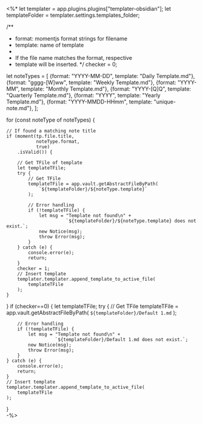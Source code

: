<%*
let templater      = app.plugins.plugins["templater-obsidian"];
let templateFolder = templater.settings.templates_folder;

/**
 * format:   momentjs format strings for filename
 * template: name of template
 * 
 * If the file name matches the format, respective
 * template will be inserted.
 */
checker = 0;

let noteTypes = [
    {format: "YYYY-MM-DD",     template: "Daily Template.md"},
    {format: "gggg-[W]ww",     template: "Weekly Template.md"},
    {format: "YYYY-MM",     template: "Monthly Template.md"},
    {format: "YYYY-[Q]Q",     template: "Quarterly Template.md"},
    {format: "YYYY",     template: "Yearly Template.md"},
    {format: "YYYY-MMDD-HHmm", template: "unique-note.md"},
];

for (const noteType of noteTypes) {

    // If found a matching note title
    if (moment(tp.file.title,
               noteType.format,
               true)
        .isValid()) {

        // Get TFile of template
        let templateTFile;
        try {
            // Get TFile
            templateTFile = app.vault.getAbstractFileByPath(
                `${templateFolder}/${noteType.template}`
            );

            // Error handling
            if (!templateTFile) {
                let msg = "Template not found\n" +
                          `${templateFolder}/${noteType.template} does not exist.`;
                new Notice(msg);
                throw Error(msg);
            }
        } catch (e) {
            console.error(e);
            return;
        }
        checker = 1;
        // Insert template
        templater.templater.append_template_to_active_file(
            templateTFile
        );
    } 
 
    
}
if (checker==0) {
	let templateTFile;
	try {
		// Get TFile
		templateTFile = app.vault.getAbstractFileByPath(
			`${templateFolder}/Default 1.md`
		);
	
		// Error handling
		if (!templateTFile) {
			let msg = "Template not found\n" +
					  `${templateFolder}/Default 1.md does not exist.`;
			new Notice(msg);
			throw Error(msg);
		}
	} catch (e) {
		console.error(e);
		return;
	}
	// Insert template
	templater.templater.append_template_to_active_file(
		templateTFile
	);
}   
-%>
